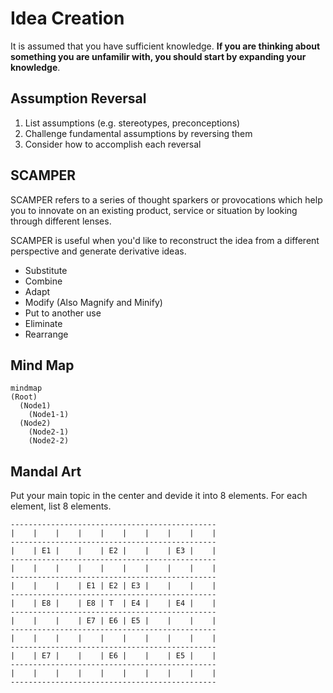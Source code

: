 # Idea Creation

It is assumed that you have sufficient knowledge. __If you are thinking
about something you are unfamilir with, you should start by expanding
your knowledge__.

## Assumption Reversal

1. List assumptions (e.g. stereotypes, preconceptions)
2. Challenge fundamental assumptions by reversing them
3. Consider how to accomplish each reversal

## SCAMPER

SCAMPER refers to a series of thought sparkers or provocations which
help you to innovate on an existing product, service or situation by
looking through different lenses.

SCAMPER is useful when you'd like to reconstruct the idea from a
different perspective and generate derivative ideas.

- Substitute
- Combine
- Adapt
- Modify (Also Magnify and Minify)
- Put to another use
- Eliminate
- Rearrange

## Mind Map

```mermaid
mindmap
(Root)
  (Node1)
    (Node1-1)
  (Node2)
    (Node2-1)
    (Node2-2)
```

## Mandal Art

Put your main topic in the center and devide it into 8 elements. For
each element, list 8 elements.

```plain
----------------------------------------------
|    |    |    |    |    |    |    |    |    |
----------------------------------------------
|    | E1 |    |    | E2 |    |    | E3 |    |
----------------------------------------------
|    |    |    |    |    |    |    |    |    |
----------------------------------------------
|    |    |    | E1 | E2 | E3 |    |    |    |
----------------------------------------------
|    | E8 |    | E8 | T  | E4 |    | E4 |    |
----------------------------------------------
|    |    |    | E7 | E6 | E5 |    |    |    |
----------------------------------------------
|    |    |    |    |    |    |    |    |    |
----------------------------------------------
|    | E7 |    |    | E6 |    |    | E5 |    |
----------------------------------------------
|    |    |    |    |    |    |    |    |    |
----------------------------------------------
```
